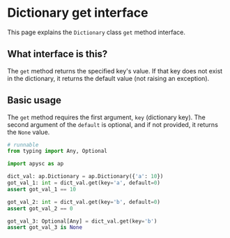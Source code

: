 # Dictionary get interface

This page explains the `Dictionary` class `get` method interface.

## What interface is this?

The `get` method returns the specified key's value. If that key does not exist in the dictionary, it returns the default value (not raising an exception).

## Basic usage

The `get` method requires the first argument, `key` (dictionary key). The second argument of the `default` is optional, and if not provided, it returns the `None` value.

```py
# runnable
from typing import Any, Optional

import apysc as ap

dict_val: ap.Dictionary = ap.Dictionary({'a': 10})
got_val_1: int = dict_val.get(key='a', default=0)
assert got_val_1 == 10

got_val_2: int = dict_val.get(key='b', default=0)
assert got_val_2 == 0

got_val_3: Optional[Any] = dict_val.get(key='b')
assert got_val_3 is None
```